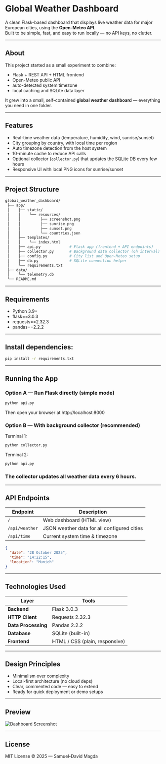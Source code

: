 # Global Weather Dashboard

A clean Flask-based dashboard that displays live weather data for major European cities, using the **Open-Meteo API**.  
Built to be simple, fast, and easy to run locally — no API keys, no clutter.

---

## About

This project started as a small experiment to combine:
- Flask + REST API + HTML frontend
- Open-Meteo public API
- auto-detected system timezone
- local caching and SQLite data layer

It grew into a small, self-contained **global weather dashboard** — everything you need in one folder.

---

## Features

- Real-time weather data (temperature, humidity, wind, sunrise/sunset)
- City grouping by country, with local time per region
- Auto timezone detection from the host system
- 10-minute cache to reduce API calls
- Optional collector (`collector.py`) that updates the SQLite DB every few hours
- Responsive UI with local PNG icons for sunrise/sunset

---

## Project Structure

```bash
global_weather_dashboard/
 ├── app/
 │    ├── static/
 │    │    └── resources/
 │    │         ├── screenshot.png
 │    │         ├── sunrise.png
 │    │         ├── sunset.png
 │    │         └── countries.json
 │    ├── templates/
 │    │    └── index.html
 │    ├── api.py             # Flask app (frontend + API endpoints)
 │    ├── collector.py       # Background data collector (6h interval)
 │    ├── config.py          # City list and Open-Meteo setup
 │    ├── db.py              # SQLite connection helper
 │    └── requirements.txt
 ├── data/
 │    └── telemetry.db
 └── README.md
 ```
 
---

## Requirements

- Python 3.9+
- flask==3.0.3
- requests==2.32.3
- pandas==2.2.2

---

## Install dependencies:

```bash
pip install -r requirements.txt
```

---

## Running the App
### Option A — Run Flask directly (simple mode)
```bash
python api.py
```

Then open your browser at http://localhost:8000

### Option B — With background collector (recommended)

Terminal 1:
```bash
python collector.py
```

Terminal 2:
```bash
python api.py
```

### The collector updates all weather data every 6 hours.

---

## API Endpoints
| Endpoint       | Description                                 |
| -------------- | ------------------------------------------- |
| `/`            | Web dashboard (HTML view)                   |
| `/api/weather` | JSON weather data for all configured cities |
| `/api/time`    | Current system time & timezone              |

```json
{
  "date": "28 October 2025",
  "time": "14:22:15",
  "location": "Munich"
}
```

---

## Technologies Used
| Layer               | Tools                          |
| ------------------- | ------------------------------ |
| **Backend**         | Flask 3.0.3                    |
| **HTTP Client**     | Requests 2.32.3                |
| **Data Processing** | Pandas 2.2.2                   |
| **Database**        | SQLite (built-in)              |
| **Frontend**        | HTML / CSS (plain, responsive) |

---

## Design Principles
- Minimalism over complexity
- Local-first architecture (no cloud deps)
- Clear, commented code — easy to extend
- Ready for quick deployment or demo setups

---

## Preview
![Dashboard Screenshot](static/resources/screenshot.png)

---

## License
MIT License © 2025 — Samuel-David Magda